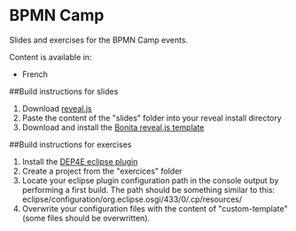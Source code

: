 BPMN Camp
====================

Slides and exercises for the BPMN Camp events.

Content is available in:
- French

##Build instructions for slides
1. Download [reveal.js](https://github.com/hakimel/reveal.js/)
2. Paste the content of the "slides" folder into your reveal install directory
3. Download and install the [Bonita reveal.js template](https://github.com/amottier/bonitasoft-adoption)

##Build instructions for exercises
1. Install the [DEP4E eclipse plugin](http://dep4e.sourceforge.net/)
2. Create a project from the "exercices" folder
3. Locate your eclipse plugin configuration path in the console output by performing a first build. The path should be something similar to this: eclipse/configuration/org.eclipse.osgi/433/0/.cp/resources/
4. Overwrite your configuration files with the content of "custom-template" (some files should be overwritten).
